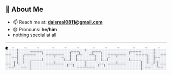 ## 🚀 About Me

- 📫 Reach me at: **daisreal0811@gmail.com**
- 😄 Pronouns: **he/him**
- nothing special at all

---
<picture>
  <source media="(prefers-color-scheme: dark)" srcset="https://raw.githubusercontent.com/NotTHDAnh/NotTHDAnh/output/pacman-contribution-graph-dark.svg">
  <source media="(prefers-color-scheme: light)" srcset="https://raw.githubusercontent.com/NotTHDAnh/NotTHDAnh/output/pacman-contribution-graph.svg">
  <img alt="pacman contribution graph" src="https://raw.githubusercontent.com/NotTHDAnh/NotTHDANh/output/pacman-contribution-graph.svg">
</picture>

